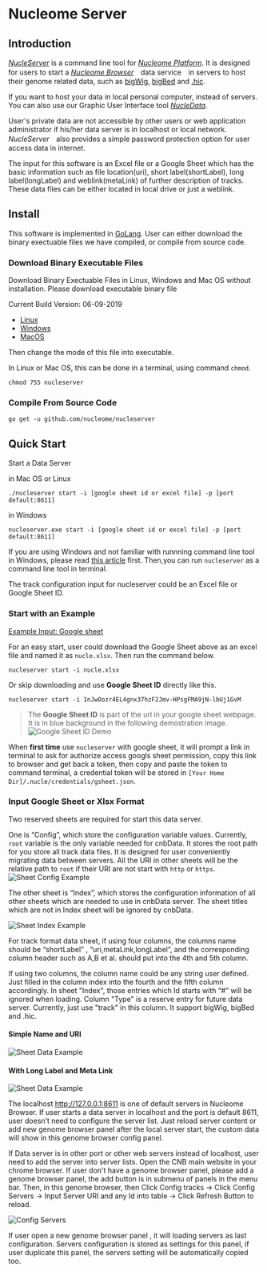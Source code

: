 # Nucleome Server 

## Introduction

[*NucleServer*](http://v.nucleome.org/data/server) is a command line tool for [*Nucleome Platform*](http://v.nucleome.org/home). It is designed for users to start a [*Nucleome Browser*](https://vis.nucleome.org)　data service　in servers to host their genome related data, such as  [bigWig](https://genome.ucsc.edu/goldenpath/help/bigWig.html), [bigBed](https://genome.ucsc.edu/goldenpath/help/bigBed.html) and [.hic](https://github.com/aidenlab/Juicebox/blob/master/HiC_format_v8.docx). 

If you want to host your data in local personal computer, instead of servers. You can also use our Graphic User Interface tool [*NucleData*](https://github.com/nucleome/nucledata). 

User's private data are not accessible by other users or web application administrator if his/her data server is in localhost or local network. *NucleServer*　also provides a simple password protection option for user access data in internet.


The input for this software is an Excel file or a Google Sheet which has the basic information such as file location(uri), short label(shortLabel), long label(longLabel) and weblink(metaLink) of further description of tracks. These data files can be either located in local drive or just a weblink.


## Install

This software is implemented in [GoLang](https://golang.org/).
User can either download the binary exectuable files we have compiled, or compile from source code.

### Download Binary Executable Files
 
Download Binary Exectuable Files in Linux, Windows and Mac OS without installation.
Please download executable binary file

Current Build Version: 06-09-2019

- [Linux](https://vis.nucleome.org/static/nucleserver/current/linux/nucleserver)
- [Windows](https://vis.nucleome.org/static/nucleserver/current/win64/nucleserver.exe)
- [MacOS](https://vis.nucleome.org/static/nucleserver/current/mac/nucleserver)

Then change the mode of this file into executable.

In Linux or Mac OS, this can be done in a terminal, using command `chmod`.

```shell
chmod 755 nucleserver
```

### Compile From Source Code
```
go get -u github.com/nucleome/nucleserver
```

## Quick Start 

Start a Data Server

in Mac OS or Linux
```shell
./nucleserver start -i [google sheet id or excel file] -p [port default:8611]
```
in Windows 
```shell
nucleserver.exe start -i [google sheet id or excel file] -p [port default:8611]
```

If you are using Windows and not familiar with runnning command line tool in Windows, please read [this article](https://www.computerhope.com/issues/chusedos.htm) first. Then,you can run `nucleserver` as a command line tool in terminal.

The track configuration input for nucleserver could be an Excel file or Google Sheet ID.

### Start with an Example
[Example Input: Google sheet](https://docs.google.com/spreadsheets/d/1nJwOozr4EL4gnx37hzF2Jmv-HPsgFMA9jN-lbUj1GvM/edit#gid=1744383077)

For an easy start, user could download the Google Sheet above as an excel file and named it as `nucle.xlsx`.
Then run the command below.

`nucleserver start -i nucle.xlsx`

Or skip downloading and use **Google Sheet ID** directly like this.

`nucleserver start -i 1nJwOozr4EL4gnx37hzF2Jmv-HPsgFMA9jN-lbUj1GvM`

> The **Google Sheet ID** is part of the url in your google sheet webpage. It is in blue background in the following demostration image.
> ![Google Sheet ID Demo](https://nucleome.github.io/image/google_sheet_id_demo.png)

When **first time** use `nucleserver` with google sheet, it will prompt a link in terminal to ask for authorize access googls sheet permission, copy this link to browser and get back a token, then copy and paste the token to command terminal, a credential token will be stored in `[Your Home Dir]/.nucle/credentials/gsheet.json`. 


### Input Google Sheet or Xlsx Format

Two reserved sheets are required for start this data server.  

One is “Config”,  which store the configuration variable values. Currently, `root` variable is the only variable needed for cnbData. It stores the root path for you store all track data files. It is designed for user conveniently migrating data between servers. All the URI in other sheets will be the relative path to `root` if their URI are not start with `http` or `https`.
![Sheet Config Example](https://nucleome.github.io/image/sheetConfig.png)

The other sheet is “Index”, which stores the configuration information of all other sheets which are needed to use in cnbData server. The sheet titles which are not in Index sheet will be ignored by cnbData.

![Sheet Index Example](https://nucleome.github.io/image/sheetIndex.png)

For track format data sheet, if using four columns, the columns name should be “shortLabel” , “uri,metaLink,longLabel”, and the corresponding column header such as A,B et al. should put into the 4th and 5th column.


 
If using two columns, the column name could be any string user defined. Just filled in the column index into the fourth and the fifth column accordingly. In sheet "Index", those entries which Id starts with “#” will be ignored when loading.
Column "Type" is a reserve entry for future data server. Currently, just use "track" in this column. It support bigWig, bigBed and .hic.
#### Simple Name and URI
![Sheet Data Example](https://nucleome.github.io/image/sheetSimpleData.png)

#### With Long Label and Meta Link
![Sheet Data Example](https://nucleome.github.io/image/sheetData4.png)


The localhost http://127.0.0.1:8611 is one of default servers in Nucleome Browser. If user starts a data server in localhost and the port is default 8611, user doesn’t need to configure the server list. Just reload server content or add new genome browser panel after the local server start, the custom data will show in this genome browser config panel.

If Data server is in other port or other web servers instead of localhost, user need to add the server into server lists. Open the CNB main website in your chrome browser. If user don't have a genome browser panel, please add a genome browser panel, the add button is in submenu of panels in the menu bar. Then, in this genome browser, then Click Config tracks → Click Config Servers → Input Server URI and any Id into table → Click Refresh Button to reload.


![Config Servers](https://nucleome.github.io/image/configServers.png)

If user open a new genome browser panel , it will loading servers as last configuration. Servers configuration is stored as settings for this panel, if user duplicate this panel, the servers setting will be automatically copied too.
